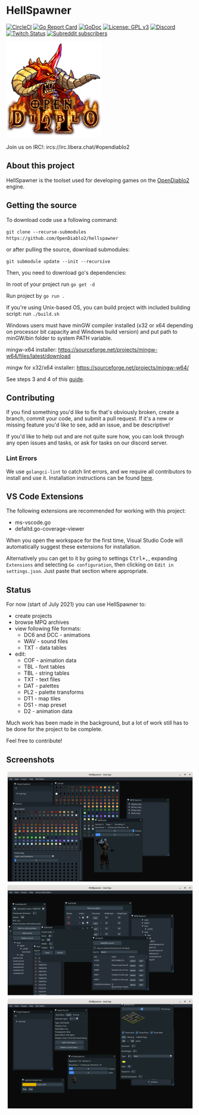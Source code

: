 # HellSpawner

[![CircleCI](https://img.shields.io/circleci/build/github/gucio321/HellSpawner/master)](https://app.circleci.com/pipelines/github/gucio321/HellSpawner)
[![Go Report Card](https://goreportcard.com/badge/github.com/gucio321/HellSpawner)](https://goreportcard.com/report/github.com/gucio321/HellSpawner)
[![GoDoc](https://pkg.go.dev/badge/github.com/gucio321/HellSpawner?utm_source=godoc)](https://pkg.go.dev/mod/github.com/gucio321/HellSpawner)
[![License: GPL v3](https://img.shields.io/badge/License-GPLv3-blue.svg)](https://www.gnu.org/licenses/gpl-3.0)
[![Discord](https://img.shields.io/discord/515518620034662421?label=Discord&style=flat)](https://discord.gg/pRy8tdc)
[![Twitch Status](https://img.shields.io/twitch/status/essial?style=flat)](https://www.twitch.tv/essial)
[![Subreddit subscribers](https://img.shields.io/reddit/subreddit-subscribers/OpenDiablo2?label=reddit&style=flat)](https://www.reddit.com/r/OpenDiablo2/)

![Logo](hsassets/images/d2logo.png)

Join us on IRC!: ircs://irc.libera.chat/#opendiablo2


## About this project

HellSpawner is the toolset used for developing games on the [OpenDiablo2](https://github.com/OpenDiablo2/OpenDiablo2) engine.

## Getting the source

To download code use a following command:

`git clone --recurse-submodules https://github.com/OpenDiablo2/hellspawner`

or after pulling the source, download submodules:

`git submodule update --init --recursive`

Then, you need to download go's dependencies:

In root of your project run `go get -d`

Run project by `go run .`

If you're using Unix-based OS, you can build project with included building script: run `./build.sh`

Windows users must have minGW compiler installed (x32 or x64 depending on processor bit capacity and Windows build version) and put path to minGW/bin folder to system PATH variable.

mingw-x64 installer: https://sourceforge.net/projects/mingw-w64/files/latest/download

mingw for x32/x64 installer: https://sourceforge.net/projects/mingw-w64/

See steps 3 and 4 of this [guide](https://code.visualstudio.com/docs/cpp/config-mingw).

## Contributing

If you find something you'd like to fix that's obviously broken, create a branch, commit your code, and submit a pull request. If it's a new or missing feature you'd like to see, add an issue, and be descriptive!

If you'd like to help out and are not quite sure how, you can look through any open issues and tasks, or ask
for tasks on our discord server.

### Lint Errors

We use `golangci-lint` to catch lint errors, and we require all contributors to install and use
it. Installation instructions can be found [here](https://golangci-lint.run/usage/install/).

## VS Code Extensions

The following extensions are recommended for working with this project:

*   ms-vscode.go
*   defaltd.go-coverage-viewer

When you open the workspace for the first time, Visual Studio Code will automatically suggest these extensions for installation.

Alternatively you can get to it by going to settings <kbd>Ctrl+,</kbd>, expanding `Extensions` and selecting `Go configuration`,
then clicking on `Edit in settings.json`. Just paste that section where appropriate.

## Status

For now (start of July 2021) you can use HellSpawner to:

*   create projects
*   browse MPQ archives
*   view following file formats:
    *   DC6  and DCC - animations
    *   WAV - sound files
    *   TXT - data tables
*   edit:
    *   COF - animation data
    *   TBL - font tables
    *   TBL - string tables
    *   TXT - text files
    *   DAT - palettes
    *   PL2 - palette transforms
    *   DT1 - map tiles
    *   DS1 - map preset
    *   D2 - animation data

Much work has been made in the background, but a lot of work still has to be done for the project to be complete.

Feel free to contribute!

## Screenshots

![Palette map, palette transfer and DC6 editor](docs/palette-and-dc6-editors.png)
![Font and String tables editor and animation data editor](docs/tables-editors.png)
![DT1, WAV and DCC editors](docs/dt1-wav-dcc-editors.png)
